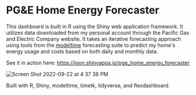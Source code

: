 # PG&E Home Energy Forecaster

This dashboard is built in R using the Shiny web application framework. It utilizes data downloaded from my personal account through the Pacific Gas and Electric Company website. It takes an iterative forecasting approach using tools from the [modeltime](https://github.com/business-science/modeltime) forecasting suite to predict my home's energy usage and costs based on both daily and monthly data. 

See it in action here: https://joon.shinyapps.io/pge_home_energy_forecaster

![Screen Shot 2022-09-22 at 4 37 38 PM](https://user-images.githubusercontent.com/32493276/191869342-8beb4227-88c9-4736-8b2c-6cd1d93637fe.png)

Built with R, Shiny, modeltime, timetk, tidyverse, and flexdashboard.

